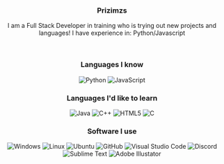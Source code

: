 <h3 align="center">Prizimzs</h3>
<p align="center">I am a Full Stack Developer in training who is trying out new projects and languages! I have experience in: 
Python/Javascript</p>
<br>
<h3 align="center">Languages I know<br></h3>

<p align="center">
  <img alt="Python" src="https://img.shields.io/badge/-Python-23272A?style=flat&logo=python">
  <img alt="JavaScript" src="https://img.shields.io/badge/-JavaScript-23272A?style=flat&logo=javascript">
</p>

<h3 align="center">Languages I'd like to learn<br></h3>

<p align="center">
<img alt="Java" src="https://img.shields.io/badge/-Java-23272A?style=flat&logo=postgresql">
<img alt="C++" src="https://img.shields.io/badge/-C++-23272A?style=flat&logo=c%2B%2B">
<img alt="HTML5" src="https://img.shields.io/badge/-HTML5-23272A?style=flat&logo=html5">
<img alt="C" src="https://img.shields.io/badge/-C-23272A?style=flat&logo=C">
</p>

<h3 align="center">Software I use<br></h3>

<p align="center">
  <img alt="Windows" src="https://img.shields.io/badge/-Windows-23272A?style=flat&logo=windows">
  <img alt="Linux" src="https://img.shields.io/badge/-Linux-23272A?style=flat&logo=linux">
  <img alt="Ubuntu" src="https://img.shields.io/badge/-Ubuntu-23272A?style=flat&logo=ubuntu">
  <img alt="GitHub" src="https://img.shields.io/badge/-GitHub-23272A?style=flat&logo=github">
  <img alt="Visual Studio Code" src="https://img.shields.io/badge/-Visual Studio Code-23272A?style=flat&logo=visual-studio-code">
  <img alt="Discord" src="https://img.shields.io/badge/-Discord-23272A?style=flat&logo=discord">
  <img alt="Sublime Text" src="https://img.shields.io/badge/-Sublime Text-23272A?style=flat&logo=sublime-text"
  <img alt="Kubernetes" src="https://img.shields.io/badge/-Kubernetes-23272A?style=flat&logo=kubernetes">
  <img alt="Adobe Illustator" src="https://img.shields.io/badge/-Adobe Illustrator-23272A?style=flat&logo=adobe-illustrator">
</p><br>
